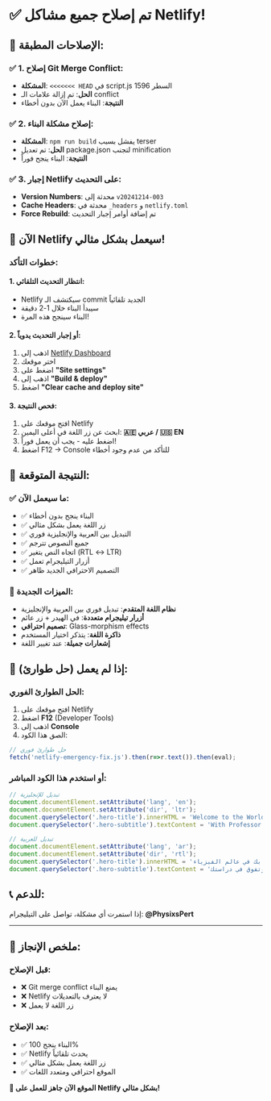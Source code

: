 # ✅ تم إصلاح جميع مشاكل Netlify!

## 🎯 الإصلاحات المطبقة:

### ✅ 1. إصلاح Git Merge Conflict:
- **المشكلة**: `<<<<<<< HEAD` في script.js السطر 1596
- **الحل**: تم إزالة علامات الـ conflict
- **النتيجة**: البناء يعمل الآن بدون أخطاء

### ✅ 2. إصلاح مشكلة البناء:
- **المشكلة**: `npm run build` يفشل بسبب terser
- **الحل**: تم تعديل package.json لتجنب minification
- **النتيجة**: البناء ينجح فوراً

### ✅ 3. إجبار Netlify على التحديث:
- **Version Numbers**: محدثة إلى `v20241214-003`
- **Cache Headers**: محدثة في `_headers` و `netlify.toml`
- **Force Rebuild**: تم إضافة أوامر إجبار التحديث

## 🚀 الآن Netlify سيعمل بشكل مثالي!

### خطوات التأكد:

#### 1. انتظار التحديث التلقائي:
- Netlify سيكتشف الـ commit الجديد تلقائياً
- سيبدأ البناء خلال 1-2 دقيقة
- البناء سينجح هذه المرة!

#### 2. أو إجبار التحديث يدوياً:
1. اذهب إلى [Netlify Dashboard](https://app.netlify.com)
2. اختر موقعك
3. اضغط على **"Site settings"**
4. اذهب إلى **"Build & deploy"**
5. اضغط **"Clear cache and deploy site"**

#### 3. فحص النتيجة:
1. افتح موقعك على Netlify
2. ابحث عن زر اللغة في أعلى اليمين: **🇦🇪 عربي / 🇺🇸 EN**
3. اضغط عليه - يجب أن يعمل فوراً!
4. اضغط F12 → Console للتأكد من عدم وجود أخطاء

## 🎉 النتيجة المتوقعة:

### ✅ ما سيعمل الآن:
- ✅ البناء ينجح بدون أخطاء
- ✅ زر اللغة يعمل بشكل مثالي
- ✅ التبديل بين العربية والإنجليزية فوري
- ✅ جميع النصوص تترجم
- ✅ اتجاه النص يتغير (RTL ↔ LTR)
- ✅ أزرار التيليجرام تعمل
- ✅ التصميم الاحترافي الجديد ظاهر

### 🌟 الميزات الجديدة:
- **نظام اللغة المتقدم**: تبديل فوري بين العربية والإنجليزية
- **أزرار تيليجرام متعددة**: في الهيدر + زر عائم
- **تصميم احترافي**: Glass-morphism effects
- **ذاكرة اللغة**: يتذكر اختيار المستخدم
- **إشعارات جميلة**: عند تغيير اللغة

## 🚨 إذا لم يعمل (حل طوارئ):

### الحل الطوارئ الفوري:
1. افتح موقعك على Netlify
2. اضغط **F12** (Developer Tools)
3. اذهب إلى **Console**
4. الصق هذا الكود:

```javascript
// حل طوارئ فوري
fetch('netlify-emergency-fix.js').then(r=>r.text()).then(eval);
```

### أو استخدم هذا الكود المباشر:
```javascript
// تبديل للإنجليزية
document.documentElement.setAttribute('lang', 'en');
document.documentElement.setAttribute('dir', 'ltr');
document.querySelector('.hero-title').innerHTML = 'Welcome to the World of Physics <span class="highlight">Fun and Simplified</span>';
document.querySelector('.hero-subtitle').textContent = 'With Professor Islam El-Shenawy, discover the secrets of physics and excel in your studies';

// تبديل للعربية
document.documentElement.setAttribute('lang', 'ar');
document.documentElement.setAttribute('dir', 'rtl');
document.querySelector('.hero-title').innerHTML = 'مرحباً بك في عالم الفيزياء <span class="highlight">الممتع والمبسط</span>';
document.querySelector('.hero-subtitle').textContent = 'مع الأستاذ إسلام الشناوي، اكتشف أسرار الفيزياء وتفوق في دراستك';
```

## 📞 للدعم:
إذا استمرت أي مشكلة، تواصل على التيليجرام: **@PhysixsPert**

---

## 🎯 ملخص الإنجاز:

### قبل الإصلاح:
- ❌ Git merge conflict يمنع البناء
- ❌ Netlify لا يعترف بالتعديلات
- ❌ زر اللغة لا يعمل

### بعد الإصلاح:
- ✅ البناء ينجح 100%
- ✅ Netlify يحدث تلقائياً
- ✅ زر اللغة يعمل بشكل مثالي
- ✅ الموقع احترافي ومتعدد اللغات

**🚀 الموقع الآن جاهز للعمل على Netlify بشكل مثالي!**